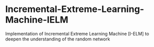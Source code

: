 # Incremental-Extreme-Learning-Machine-IELM
Implementation of Incremental Extreme Learning Machine [I-ELM] to deepen the understanding of the random network
